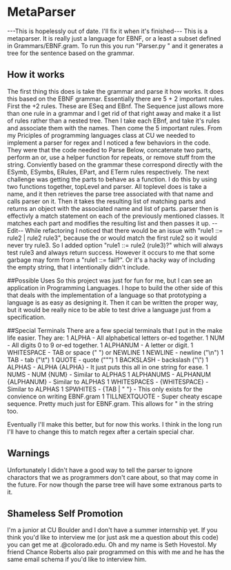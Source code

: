 # MetaParser
---This is hopelessly out of date. I'll fix it when it's finished---
This is a metaparser. It is really just a language for EBNF, or a least a subset defined in Grammars/EBNF.gram. To run this you run "Parser.py <Grammar> <sentence>" and it generates a tree for the sentence based on the grammar. 

## How it works
The first thing this does is take the grammar and parse it how works. It does this based on the EBNF grammar. Essentially there are 5 + 2 important rules. First the +2 rules. These are ESeq and EBnf. The Sequence just allows more than one rule in a grammar and I get rid of that right away and make it a list of rules rather than a nested tree. Then I take each EBnf, and take it's rules and associate them with the names. Then come the 5 important rules. From my Priciples of programming languages class at CU we needed to implement a parser for  regex and I noticed a few behaviors in the code. They were that the code needed to Parse Below, concatenate two parts, perform an or, use a helper function for repeats, or remove stuff from the string. Conviently based on the grammar these correspond directly with the ESymb, ESymbs, ERules, EPart, and ETerm rules respectively.
The next challenge was getting the parts to behave as a function. I do this by using two functions together, topLevel and parser. All toplevel does is take a name, and it then retrieves the parse tree associated with that name and calls parser on it. Then it takes the resulting list of matching parts and returns an object with the associated name and list of parts. parser then is effectivly a match statement on each of the previously mentioned classes. It matches each part and modifies the resulting list and then passes it up. 
--Edit--
While refactoring I noticed that there would be an issue with "rule1 ::= rule2 | rule2 rule3", because the or would match the first rule2 so it would never try rule3. So I added option "rule1 ::= rule2 (rule3)?" which will always test rule3 and always return success. However it occurs to me that some garbage may form from a "rule1 ::= fail?". Or it's a hacky way of including the empty string, that I intentionally didn't include.  

##Possible Uses
So this project was just for fun for me, but I can see an application in Programming Languages. I hope to build the other side of this that deals with the implementation of a language so that prototyping a language is as easy as designing it. Then it can be written the proper way, but it would be really nice to be able to test drive a language just from a specification. 

##Special Terminals
There are a few special terminals that I put in the make life easier. They are:
1 ALPHA - All alphabetical letters or-ed together.
1 NUM - All digits 0 to 9 or-ed together.
1 ALPHANUM - A letter or digit.
1 WHITESPACE - TAB or space (" ") or NEWLINE
1 NEWLINE - newline ("\n")
1 TAB - tab ("\t")
1 QUOTE - quote ("\"")
1 BACKSLASH - backslash ("\\")
1 ALPHAS - ALPHA {ALPHA} - It just puts this all in one string for ease.
1 NUMS - NUM {NUM} - Similar to ALPHAS
1 ALPHANUMS - ALPHANUM {ALPHANUM} - Similar to ALPHAS
1 WHITESPACES - {WHITESPACE} - Similar to ALPHAS
1 SPWHITES - {TAB | " "} - This only exists for the convience on writing EBNF.gram
1 TILLNEXTQUOTE - Super cheaty escape sequence. Pretty much just for EBNF.gram. This allows for \" in the string too.

Eventually I'll make this better, but for now this works. I think in the long run I'll have to change this to match regex after a certain special char. 

## Warnings
Unfortunately I didn't have a good way to tell the parser to ignore charactors that we as programmers don't care about, so that may come in the future. For now though the parse tree will have some extranous parts to it. 

## Shameless Self Promotion
I'm a junior at CU Boulder and I don't have a summer internship yet. If you think you'd like to interview me (or just ask me a question about this code) you can get me at <firstName>.<lastName>@colorado.edu. Oh and my name is Seth Hovestol. 
My friend Chance Roberts also pair programmed on this with me and he has the same email schema if you'd like to interview him.
